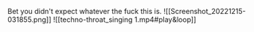 Bet you didn't expect whatever the fuck this is.
![[Screenshot_20221215-031855.png]]
![[techno-throat_singing 1.mp4#play&loop]]